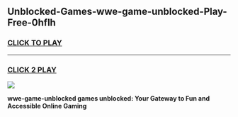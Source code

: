 
## Unblocked-Games-wwe-game-unblocked-Play-Free-0hflh
<h3>
<a href="https://premium76.site?title=wwe-game-unblocked&ref=20A">CLICK TO PLAY</a></h3>
<hr>

<h3>
<a href="https://premium76.site?title=wwe-game-unblocked&ref=20A">CLICK 2 PLAY</a>
  
</h3>

<a href="https://premium76.site?title=wwe-game-unblocked&ref=20A"><img src="https://clearcache.store/games.png"></a>


**wwe-game-unblocked games unblocked: Your Gateway to Fun and Accessible Online Gaming**
